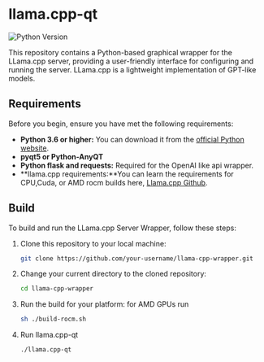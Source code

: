 # llama.cpp-qt

![Python Version](https://img.shields.io/badge/python-3.6%2B-blue.svg)

This repository contains a Python-based graphical wrapper for the LLama.cpp server, providing a user-friendly interface
for configuring and running the server. LLama.cpp is a lightweight implementation of GPT-like models.

## Requirements

Before you begin, ensure you have met the following requirements:

- **Python 3.6 or higher:** You can download it from the [official Python website](https://www.python.org/downloads/).
- **pyqt5 or Python-AnyQT**
- **Python flask and requests:** Required for the OpenAI like api wrapper.
- **llama.cpp requirements:**You can learn the requirements for CPU,Cuda, or AMD rocm builds here, [Llama.cpp Github](https://github.com/ggerganov/llama.cpp).
## Build

To build and run the LLama.cpp Server Wrapper, follow these steps:

1. Clone this repository to your local machine:
   ```sh
   git clone https://github.com/your-username/llama-cpp-wrapper.git

2. Change your current directory to the cloned repository:
   ```sh
   cd llama-cpp-wrapper

3. Run the build for your platform:
   for AMD GPUs run
   ```sh
   sh ./build-rocm.sh
4. Run llama.cpp-qt
   ```sh
   ./llama.cpp-qt